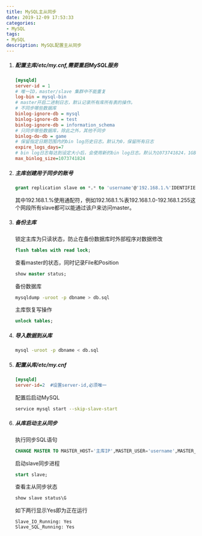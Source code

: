 ```yaml
---
title: MySQL主从同步
date: 2019-12-09 17:53:33
categories: 
- MySQL
tags:
- MySQL
description: MySQL配置主从同步
---
```

1. ##### 配置主库/etc/my.cnf,需要重启MySQL服务

    ```ini
    [mysqld]
    server-id = 1
    # 唯一ID，master/slave 集群中不能重复
    log-bin = mysql-bin
    # master开启二进制日志，默认记录所有库所有表的操作。
    # 不同步哪些数据库
    binlog-ignore-db = mysql  
    binlog-ignore-db = test  
    binlog-ignore-db = information_schema  
    # 只同步哪些数据库，除此之外，其他不同步  
    binlog-do-db = game
    # 保留指定日期范围内的bin log历史日志。默认为0，保留所有日志
    expire_logs_days=7
    # bin log日志每达到设定大小后，会使用新的bin log日志。默认为1073741824，1GB
    max_binlog_size=1073741824
    ```

2. ##### 主库创建用于同步的账号

    ```sql
    grant replication slave on *.* to 'username'@'192.168.1.%'IDENTIFIED BY 'password';
    ```
    其中192.168.1.%使用通配符，例如192.168.1.%表192.168.1.0-192.168.1.255这个网段所有slave都可以能通过该户来访问master。

3. ##### 备份主库

    锁定主库为只读状态，防止在备份数据库时外部程序对数据修改
    ```sql
    flush tables with read lock;
    ```
    查看master的状态，同时记录File和Position
    ```sql
    show master status;
    ```
    备份数据库
    ```bash
    mysqldump -uroot -p dbname > db.sql
    ```
    主库恢复写操作
    ```sql
    unlock tables;
    ```
4. ##### 导入数据到从库
    ```bash
    mysql -uroot -p dbname < db.sql
    ```

5. ##### 配置从库/etc/my.cnf
    ```ini
    [mysqld]
    server-id=2  #设置server-id,必须唯一
    ```
    配置后启动MySQL
    ```bash
    service mysql start --skip-slave-start
    ```
6. ##### 从库启动主从同步
    执行同步SQL语句
    ```sql
    CHANGE MASTER TO MASTER_HOST='主库IP',MASTER_USER='username',MASTER_PASSWORD='password',MASTER_LOG_FILE='第三布记录的File',MASTER_LOG_POS=第三步记录的Position;
    ```
    启动slave同步进程
    ```sql
    start slave;
    ```
    查看主从同步状态
    ```sql
    show slave status\G
    ```
    如下两行显示Yes即为正在运行
    ```
    Slave_IO_Running: Yes
    Slave_SQL_Running: Yes
    ```